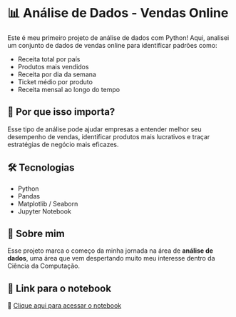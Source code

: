 
# 📊 Análise de Dados - Vendas Online

Este é meu primeiro projeto de análise de dados com Python! Aqui, analisei um conjunto de dados de vendas online para identificar padrões como:

- Receita total por país
- Produtos mais vendidos
- Receita por dia da semana
- Ticket médio por produto
- Receita mensal ao longo do tempo

## 🚀 Por que isso importa?

Esse tipo de análise pode ajudar empresas a entender melhor seu desempenho de vendas, identificar produtos mais lucrativos e traçar estratégias de negócio mais eficazes.

## 🛠 Tecnologias

- Python
- Pandas
- Matplotlib / Seaborn
- Jupyter Notebook

## 🧠 Sobre mim

Esse projeto marca o começo da minha jornada na área de **análise de dados**, uma área que vem despertando muito meu interesse dentro da Ciência da Computação.

## 📎 Link para o notebook

📂 [Clique aqui para acessar o notebook](./analise_dados_online.ipynb)
